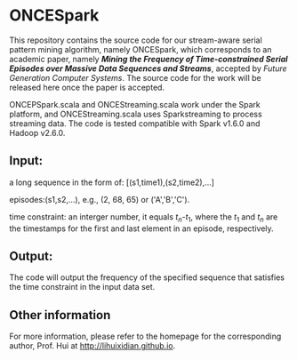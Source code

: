 # ONCESpark

This repository contains the source code for our stream-aware serial pattern mining algorithm, namely ONCESpark, which corresponds to an academic paper, namely ***Mining the Frequency of Time-constrained Serial Episodes over Massive Data Sequences and Streams***, accepted by *Future Generation Computer Systems*. The source code for the work will be released here once the paper is accepted.

ONCEPSpark.scala and ONCEStreaming.scala work under the Spark platform, and ONCEStreaming.scala uses Sparkstreaming to process streaming data. The code is tested compatible with Spark v1.6.0 and Hadoop v2.6.0.

## Input:
a long sequence in the form of: [(s1,time1),(s2,time2),...]

episodes:(s1,s2,...), e.g., (2, 68, 65) or ('A','B','C').

time constraint: an interger number, it equals $t_n$-$t_1$, where the $t_1$ and $t_n$ are the timestamps for the first and last element in an episode, respectively.

## Output:
The code will output the frequency of the specified sequence that satisfies the time constraint in the input data set.

## Other information
For more information, please refer to the homepage for the corresponding author, Prof. Hui at http://lihuixidian.github.io.
